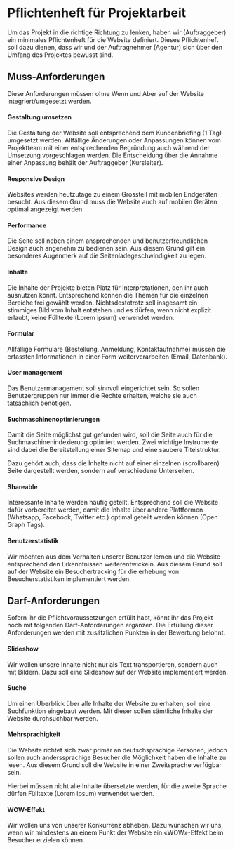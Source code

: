 # Pflichtenheft für Projektarbeit
Um das Projekt in die richtige Richtung zu lenken, haben wir (Auftraggeber) ein minimales Pflichtenheft für die Website definiert. Dieses Pflichtenheft soll dazu dienen, dass wir und der Auftragnehmer (Agentur) sich über den Umfang des Projektes bewusst sind.

## Muss-Anforderungen
Diese Anforderungen müssen ohne Wenn und Aber auf der Website integriert/umgesetzt werden.

#### Gestaltung umsetzen
Die Gestaltung der Website soll entsprechend dem Kundenbriefing (1 Tag) umgesetzt werden. Allfällige Änderungen oder Anpassungen können vom Projektteam mit einer entsprechenden Begründung auch während der Umsetzung vorgeschlagen werden. Die Entscheidung über die Annahme einer Anpassung behält der Auftraggeber (Kursleiter).

#### Responsive Design
Websites werden heutzutage zu einem Grossteil mit mobilen Endgeräten besucht. Aus diesem Grund muss die Website auch auf mobilen Geräten optimal angezeigt werden.

#### Performance
Die Seite soll neben einem ansprechenden und benutzerfreundlichen Design auch angenehm zu bedienen sein. Aus diesem Grund gilt ein besonderes Augenmerk auf die Seitenladegeschwindigkeit zu legen.

#### Inhalte
Die Inhalte der Projekte bieten Platz für Interpretationen, den ihr auch ausnutzen könnt. Entsprechend können die Themen für die einzelnen Bereiche frei gewählt werden. Nichtsdestotrotz soll insgesamt ein stimmiges Bild vom Inhalt entstehen und es dürfen, wenn nicht explizit erlaubt, keine Fülltexte (Lorem ipsum) verwendet werden.

#### Formular
Allfällige Formulare (Bestellung, Anmeldung, Kontaktaufnahme) müssen die erfassten Informationen in einer Form weiterverarbeiten (Email, Datenbank).

#### User management
Das Benutzermanagement soll sinnvoll eingerichtet sein. So sollen Benutzergruppen nur immer die Rechte erhalten, welche sie auch tatsächlich benötigen.

#### Suchmaschinenoptimierungen
 Damit die Seite möglichst gut gefunden wird, soll die Seite auch für die Suchmaschinenindexierung optimiert werden. Zwei wichtige Instrumente sind dabei die Bereitstellung einer Sitemap und eine saubere Titelstruktur.

Dazu gehört auch, dass die Inhalte nicht auf einer einzelnen (scrollbaren) Seite dargestellt werden, sondern auf verschiedene Unterseiten.

#### Shareable
Interessante Inhalte werden häufig geteilt. Entsprechend soll die Website  dafür vorbereitet werden, damit die Inhalte über andere Plattformen (Whatsapp, Facebook, Twitter etc.) optimal geteilt werden können (Open Graph Tags).

#### Benutzerstatistik
Wir möchten aus dem Verhalten unserer Benutzer lernen und die Website entsprechend den Erkenntnissen weiterentwickeln. Aus diesem Grund soll auf der Website ein Besuchertracking für die erhebung von Besucherstatistiken implementiert werden.

## Darf-Anforderungen
Sofern ihr die Pflichtvoraussetzungen erfüllt habt, könnt ihr das Projekt noch mit folgenden Darf-Anforderungen ergänzen. Die Erfüllung dieser Anforderungen werden mit zusätzlichen Punkten in der Bewertung belohnt:

#### Slideshow
Wir wollen unsere Inhalte nicht nur als Text transportieren, sondern auch mit Bildern. Dazu soll eine Slideshow auf der Website implementiert werden.

#### Suche
Um einen Überblick über alle Inhalte der Website zu erhalten, soll eine Suchfunktion eingebaut werden. Mit dieser sollen sämtliche Inhalte der Website durchsuchbar werden.

#### Mehrsprachigkeit
Die Website richtet sich zwar primär an deutschsprachige Personen, jedoch sollen auch 
anderssprachige Besucher die Möglichkeit haben die Inhalte zu lesen. Aus diesem Grund soll die Website in einer Zweitsprache verfügbar sein.

Hierbei müssen nicht alle Inhalte übersetzte werden, für die zweite Sprache dürfen Fülltexte (Lorem ipsum) verwendet werden.

#### WOW-Effekt
Wir wollen uns von unserer Konkurrenz abheben. Dazu wünschen wir uns, wenn wir mindestens an einem Punkt der Website ein «WOW»-Effekt beim Besucher erzielen können.

